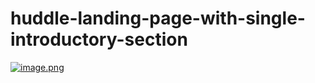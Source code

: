 # huddle-landing-page-with-single-introductory-section
[![image.png](https://i.postimg.cc/44wLqtDx/image.png)](https://postimg.cc/hhz17J4k)
